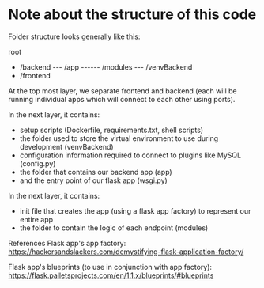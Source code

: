 # Note about the structure of this code
Folder structure looks generally like this:

root
- /backend
--- /app
------ /modules
--- /venvBackend
- /frontend

At the top most layer, we separate frontend and backend (each will be running individual apps which will connect to each other using ports). 

In the next layer, it contains:
- setup scripts (Dockerfile, requirements.txt, shell scripts)
- the folder used to store the virtual environment to use during development (venvBackend)
- configuration information required to connect to plugins like MySQL (config.py)
- the folder that contains our backend app (app)
- and the entry point of our flask app (wsgi.py)

In the next layer, it contains:
- init file that creates the app (using a flask app factory) to represent our entire app
- the folder to contain the logic of each endpoint (modules)


References
Flask app's app factory:
https://hackersandslackers.com/demystifying-flask-application-factory/

Flask app's blueprints (to use in conjunction with app factory):
https://flask.palletsprojects.com/en/1.1.x/blueprints/#blueprints
